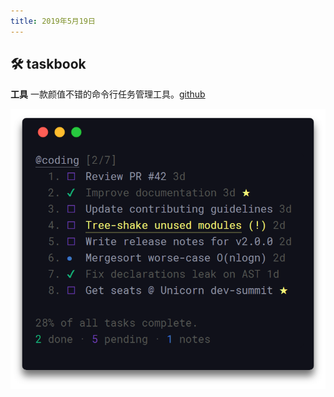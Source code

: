 ```yaml
---
title: 2019年5月19日
---
```


## :hammer_and_wrench: taskbook

**工具** 一款颜值不错的命令行任务管理工具。[github](https://github.com/klaussinani/taskbook/blob/master/docs/readme.ZH.md)

![taskbook](./assets/taskbook.png)

